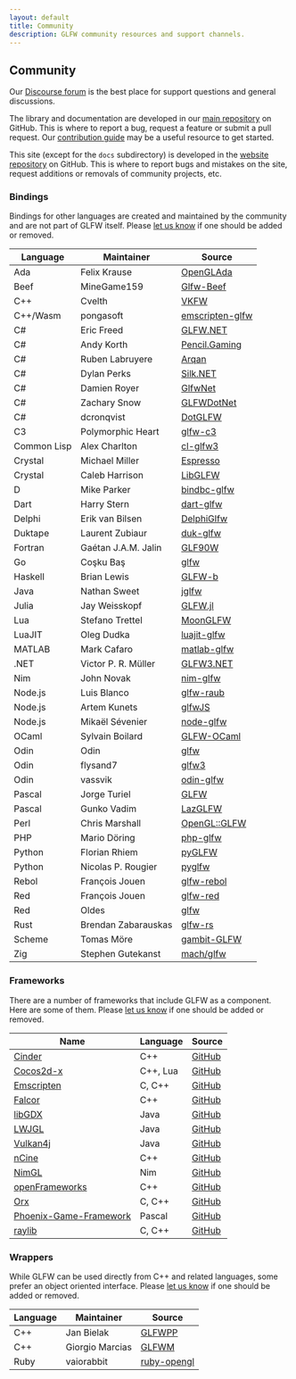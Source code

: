 ```yaml
---
layout: default
title: Community
description: GLFW community resources and support channels.
---
```


## Community

Our [Discourse forum](https://discourse.glfw.org/) is the best place for support
questions and general discussions.

The library and documentation are developed in our [main
repository](https://github.com/glfw/glfw) on GitHub.  This is where to report
a bug, request a feature or submit a pull request.  Our [contribution
guide](https://github.com/glfw/glfw/blob/master/docs/CONTRIBUTING.md) may be
a useful resource to get started.

This site (except for the `docs` subdirectory) is developed in the [website
repository](https://github.com/glfw/website) on GitHub.  This is where to report
bugs and mistakes on the site, request additions or removals of community
projects, etc.

<div class="pure-g">

<div class="pure-u-1 pure-u-md-15-24" markdown="1">

### Bindings

Bindings for other languages are created and maintained by the community and are
not part of GLFW itself.  Please [let us
know](https://github.com/glfw/website/issues) if one should be added or removed.

| Language    | Maintainer          | Source |
| ----------- | ------------------- | ------- |
| Ada         | Felix Krause        | [OpenGLAda](https://github.com/flyx/OpenGLAda) |
| Beef        | MineGame159         | [Glfw-Beef](https://github.com/MineGame159/glfw-beef) |
| C++         | Cvelth              | [VKFW](https://github.com/Cvelth/vkfw) |
| C++/Wasm    | pongasoft           | [emscripten-glfw](https://github.com/pongasoft/emscripten-glfw) |
| C#          | Eric Freed          | [GLFW.NET](https://github.com/ForeverZer0/glfw-net) |
| C#          | Andy Korth          | [Pencil.Gaming](https://github.com/andykorth/Pencil.Gaming) |
| C#          | Ruben Labruyere     | [Arqan](https://github.com/TheBoneJarmer/Arqan) |
| C#          | Dylan Perks         | [Silk.NET](https://github.com/dotnet/Silk.NET) |
| C#          | Damien Royer        | [GlfwNet](https://github.com/droyer57/GlfwNet) |
| C#          | Zachary Snow        | [GLFWDotNet](https://github.com/smack0007/GLFWDotNet) |
| C#          | dcronqvist          | [DotGLFW](https://github.com/dcronqvist/DotGLFW) |
| C3          | Polymorphic Heart   | [glfw-c3](https://github.com/PolymorphicHeart/glfw-c3) |
| Common Lisp | Alex Charlton       | [cl-glfw3](https://github.com/AlexCharlton/cl-glfw3) |
| Crystal     | Michael Miller      | [Espresso](https://github.com/icy-arctic-fox/espresso) |
| Crystal     | Caleb Harrison      | [LibGLFW](https://github.com/calebuharrison/LibGLFW) |
| D           | Mike Parker         | [bindbc-glfw](https://github.com/BindBC/bindbc-glfw) |
| Dart        | Harry Stern         | [dart-glfw](https://github.com/google/dart-glfw) |
| Delphi      | Erik van Bilsen     | [DelphiGlfw](https://github.com/neslib/DelphiGlfw) |
| Duktape     | Laurent Zubiaur     | [duk-glfw](https://github.com/lzubiaur/duk-glfw) |
| Fortran     | Gaétan J.A.M. Jalin | [GLF90W](https://github.com/AarnoldGad/glf90w) |
| Go          | Coşku Baş           | [glfw](https://github.com/go-gl/glfw) |
| Haskell     | Brian Lewis         | [GLFW-b](https://github.com/bsl/GLFW-b) |
| Java        | Nathan Sweet        | [jglfw](https://github.com/badlogic/jglfw) |
| Julia       | Jay Weisskopf       | [GLFW.jl](https://github.com/JuliaGL/GLFW.jl) |
| Lua         | Stefano Trettel     | [MoonGLFW](https://github.com/stetre/moonglfw) |
| LuaJIT      | Oleg Dudka          | [luajit-glfw](https://github.com/Playermet/luajit-glfw) |
| MATLAB      | Mark Cafaro         | [matlab-glfw](https://github.com/cafarm/matlab-glfw) |
| .NET        | Victor P. R. Müller | [GLFW3.NET](https://github.com/realvictorprm/GLFW3.NET) |
| Nim         | John Novak          | [nim-glfw](https://github.com/johnnovak/nim-glfw) |
| Node.js     | Luis Blanco         | [glfw-raub](https://github.com/node-3d/glfw-raub) |
| Node.js     | Artem Kunets        | [glfwJS](https://github.com/Reon90/glfwJS) |
| Node.js     | Mikaël Sévenier     | [node-glfw](https://github.com/mikeseven/node-glfw) |
| OCaml       | Sylvain Boilard     | [GLFW-OCaml](https://github.com/SylvainBoilard/GLFW-OCaml) |
| Odin        | Odin                | [glfw](https://github.com/odin-lang/Odin/tree/master/vendor/glfw) |
| Odin        | flysand7            | [glfw3](https://github.com/flysand7/our/tree/main/packages/glfw3) |
| Odin        | vassvik             | [odin-glfw](https://github.com/vassvik/odin-glfw) |
| Pascal      | Jorge Turiel        | [GLFW](https://github.com/Blueicaro/GLFW) |
| Pascal      | Gunko Vadim         | [LazGLFW](https://github.com/GuvaCode/LazGLFW) |
| Perl        | Chris Marshall      | [OpenGL::GLFW](https://metacpan.org/pod/OpenGL::GLFW) |
| PHP         | Mario Döring        | [php-glfw](https://github.com/mario-deluna/php-glfw) |
| Python      | Florian Rhiem       | [pyGLFW](https://github.com/FlorianRhiem/pyGLFW) |
| Python      | Nicolas P. Rougier  | [pyglfw](https://github.com/rougier/pyglfw) |
| Rebol       | François Jouen      | [glfw-rebol](https://github.com/ldci/glfw-rebol) |
| Red         | François Jouen      | [glfw-red](https://github.com/ldci/glfw-red) |
| Red         | Oldes               | [glfw](https://github.com/red/code/tree/master/Library/GLFW) |
| Rust        | Brendan Zabarauskas | [glfw-rs](https://github.com/bjz/glfw-rs) |
| Scheme      | Tomas Möre          | [gambit-GLFW](https://github.com/black0range/gambit-GLFW) |
| Zig         | Stephen Gutekanst   | [mach/glfw](https://github.com/hexops/mach-glfw) |

</div>
<div class="pure-u-1 pure-u-md-1-24"></div>
<div class="pure-u-1 pure-u-md-8-24" markdown="1">

### Frameworks

There are a number of frameworks that include GLFW as a component.  Here are
some of them.  Please [let us know](https://github.com/glfw/website/issues) if
one should be added or removed.

| Name                                                                         | Language | Source                                                       |
| ---------------------------------------------------------------------------- | -------- | ------------------------------------------------------------ |
| [Cinder](https://libcinder.org/)                                             | C++      | [GitHub](https://github.com/cinder/Cinder)                   |
| [Cocos2d-x](http://cocos2d-x.org/cocos2dx)                                   | C++, Lua | [GitHub](https://github.com/cocos2d/cocos2d-x)               |
| [Emscripten](http://emscripten.org/)                                         | C, C++   | [GitHub](https://github.com/kripken/emscripten)              |
| [Falcor](https://developer.nvidia.com/falcor)                                | C++      | [GitHub](https://github.com/nvidiagameworks/falcor)          |
| [libGDX](https://libgdx.com/)                                                | Java     | [GitHub](https://github.com/libgdx/libgdx/)                  |
| [LWJGL](https://www.lwjgl.org/)                                              | Java     | [GitHub](https://github.com/LWJGL/lwjgl3/)                   |
| [Vulkan4j](https://vulkan4j.doki7.club/)                                     | Java     | [GitHub](https://github.com/chuigda/vulkan4j/)               |
| [nCine](https://ncine.github.io/)                                            | C++      | [GitHub](https://github.com/nCine/nCine)                     |
| [NimGL](https://nimgl.dev)                                                   | Nim      | [GitHub](https://github.com/nimgl/nimgl)                     |
| [openFrameworks](https://openframeworks.cc/)                                 | C++      | [GitHub](https://github.com/openframeworks/openFrameworks/)  |
| [Orx](https://orx-project.org/)                                              | C, C++   | [GitHub](https://github.com/orx/orx)                         |
| [Phoenix-Game-Framework](https://github.com/GuvaCode/Phoenix-Game-Framework) | Pascal   | [GitHub](https://github.com/GuvaCode/Phoenix-Game-Framework) |
| [raylib](https://www.raylib.com/)                                            | C, C++   | [GitHub](https://github.com/raysan5/raylib)                  |

### Wrappers

While GLFW can be used directly from C++ and related languages, some prefer an
object oriented interface.  Please [let us
know](https://github.com/glfw/website/issues) if one should be added or removed.

| Language | Maintainer      | Source |
| -------- | --------------- | ------ |
| C++      | Jan Bielak      | [GLFWPP](https://github.com/janekb04/glfwpp) |
| C++      | Giorgio Marcias | [GLFWM](https://github.com/giorgiomarcias/glfwm) |
| Ruby     | vaiorabbit      | [ruby-opengl](https://github.com/vaiorabbit/ruby-opengl) |

</div>

</div>

